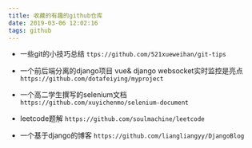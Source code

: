 ```yaml
---
title: 收藏的有趣的github仓库
date: 2019-03-06 12:02:16
tags: github
---
```



- 一些git的小技巧总结 
`ttps://github.com/521xueweihan/git-tips`

- 一个前后端分离的django项目 vue& django websocket实时监控是亮点
`https://github.com/dotafeiying/myproject`

- 一个高二学生撰写的selenium文档
`https://github.com/xuyichenmo/selenium-document`

- leetcode题解
`https://github.com/soulmachine/leetcode`

- 一个基于django的博客
`https://github.com/liangliangyy/DjangoBlog`
